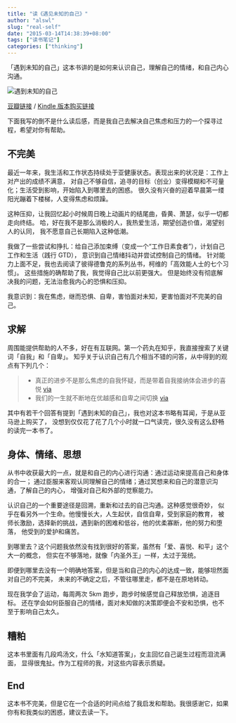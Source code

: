 ```yaml
---
title: "读《遇见未知的自己》"
author: "alswl"
slug: "real-self"
date: "2015-03-14T14:38:39+08:00"
tags: ["读书笔记"]
categories: ["thinking"]
---
```


「遇到未知的自己」这本书讲的是如何来认识自己，理解自己的情绪，和自己内心沟通。

![遇到未知的自己](https://4ocf5n.dijingchao.com/upload_dropbox/201503/s3403254.jpg)

[豆瓣链接](http://book.douban.com/subject/2340100/) /
[Kindle 版本购买链接](http://www.amazon.cn/%E9%81%87%E8%A7%81%E6%9C%AA%E7%9F%A5%E7%9A%84%E8%87%AA%E5%B7%B1-%E5%BC%A0%E5%BE%B7%E8%8A%AC/dp/B009WNRMM0/ref=sr_1_1?s=digital-text&ie=UTF8&qid=1426319187&sr=1-1&keywords=%E9%81%87%E8%A7%81%E6%9C%AA%E7%9F%A5%E7%9A%84%E8%87%AA%E5%B7%B1)

下面我写的倒不是什么读后感，而是我自己去解决自己焦虑和压力的一个探寻过程，希望对你有帮助。

## 不完美

最近一年来，我生活和工作状态持续处于亚健康状态。表现出来的状况是：工作上对产出的成绩不满意，
对自己不够自信，追寻的目标（创业）变得模糊和不可量化；生活受到影响，开始陷入到哪里去的困惑。
很久没有兴奋的迎着早晨第一缕阳光蹦着下楼梯，人变得焦虑和烦躁。

这种压抑，让我回忆起小时候周日晚上动画片的结尾曲，昏黄、萧瑟，似乎一切都走向终结。
哈，好在我不是那么消极的人，我热爱生活，期望创造价值，渴望别人的认同，
我不愿意自己长期陷入这种低潮。

我做了一些尝试和挣扎：给自己添加束缚（变成一个“工作日素食者”），计划自己工作和生活（践行 GTD），
意识到自己情绪抖动并尝试控制自己的情绪。
针对能力上面不足，我也去阅读了彼得德鲁克的系列丛书，柯维的「高效能人士的七个习惯」。
这些措施的确帮助了我，我觉得自己比以前更强大。
但是始终没有彻底解决我的问题，无法治愈我内心的恐惧和压抑。

我意识到：我在焦虑，继而恐惧、自卑，害怕面对未知，更害怕面对不完美的自己。

## 求解

周围能提供帮助的人不多，好在有互联网。第一个药丸在知乎，我直接搜索了关键词「自我」和「自卑」。
知乎关于认识自己有几个相当不错的问答，从中得到的观点有下列几个：

>    * 真正的进步不是那么焦虑的自我怀疑，而是带着自我接纳体会进步的喜悦 [via](http://www.zhihu.com/question/22063688/answer/20499104)
>    * 我们的一生就不断地在优越感和自卑之间切换 [via](http://zhi.hu/YTzH)

其中有若干个回答有提到「遇到未知的自己」，我也对这本书略有耳闻，于是从亚马逊上购买了，
没想到仅仅花了花了几个小时就一口气读完，很久没有这么舒畅的读完一本书了。

## 身体、情绪、思想

从书中收获最大的一点，就是和自己的内心进行沟通：通过运动来提高自己和身体的合一；
通过臣服来客观认同理解自己的情绪；通过冥想来和自己的潜意识沟通，了解自己的内心，
增强对自己和外部的觉察能力。

认识自己的一个重要途径是回溯，重新和过去的自己沟通。这种感觉很奇妙，
似乎在看另外一个生命。他慢慢长大，人生起伏，自信自卑，受到家庭的教育，
被师长激励，选择新的挑战，遇到新的困难和低谷，他的优柔寡断，他的努力和堕落，
他受到的爱护和痛苦。

到哪里去？这个问题我依然没有找到很好的答案，虽然有「爱、喜悦、和平」这个大一的概念，
但实在不够落地，就像「内圣外王」一样，太过于笼统。

即便到哪里去没有一个明确地答案，但是当和自己的内心的达成一致，能够坦然面对自己的不完美，
未来的不确定之后，不管往哪里走，都不是在原地转动。

现在我学会了运动，每周两次 5km 跑步，跑步时候感觉自己释放恐惧，追逐目标。
还在学会如何臣服自己的情绪，面对未知做的决策即便会不安和恐惧，也不至于影响自己太久。

## 糟粕

这本书里面有几段鸡汤文，什么「水知道答案」，女主回忆自己诞生过程而泪流满面，
显得很鬼扯。作为工程师的我，对这些内容表示质疑。

## End

这本书不完美，但是它在一个合适的时间点给了我启发和帮助。我很感谢它，如果你有和我类似的困惑，建议去读一下。
